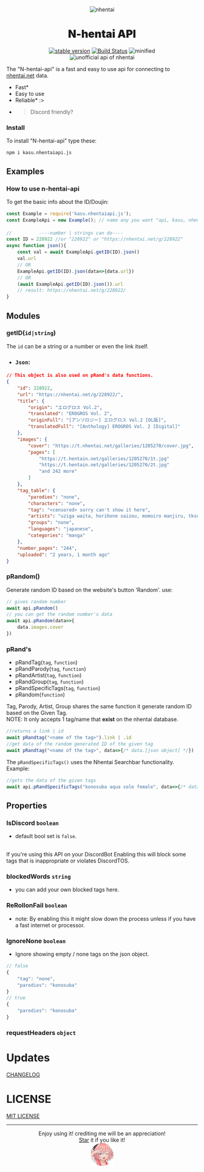<div align="center">
<img src="https://i.redd.it/fkg9yip5yyl21.png" height="50" title="nhentai"/><h1 style="font-weight:1000">N-hentai API</h1>
<p>

[![stable version](https://img.shields.io/badge/stable%20version-3.2.1-brightgreen?style=for-the-badge)](https://github.com/IchimakiKasura/kasu.nhentaiapi.js/blob/main/CHANGELOG.md#321)
[![Build Status](https://img.shields.io/travis/IchimakiKasura/kasu.nhentaiapi.js.svg?style=for-the-badge)](https://app.travis-ci.com/IchimakiKasura/kasu.nhentaiapi.js)
![minified](https://img.shields.io/badge/-minified%20-gray?style=for-the-badge "^3.0.0 versions are now already MINIFIED!")<br/>
<img src="https://img.shields.io/badge/-Astolfo--chan%20is%20very%20happy%20that%20you%20are%20well%20cultured%20to%20use%20this-ff1100?style=for-the-badge" title="unofficial api of nhentai"/>
</div>

The "N-hentai-api" is a fast and easy to use api for connecting to [nhentai.net]("https://nhentai.net/") data.
* Fast*
* Easy to use
* Reliable* :>
* > Discord friendly?
### Install
To install "N-hentai-api" type these:
```
npm i kasu.nhentaiapi.js
```
## Examples
### How to use n-hentai-api
To get the basic info about the ID/Doujin:

```js
const Example = require('kasu.nhentaiapi.js');
const ExampleApi = new Example(); // name any you want "api, kasu, nhentai, ..." 

//          ----number | strings can do----
const ID = 228922 //or "228922" or "https://nhentai.net/g/228922"
async function json(){
    const val = await ExampleApi.getID(ID).json()
    val.url
    // OR
    ExampleApi.getID(ID).json(data=>{data.url})
    // OR
    (await ExampleApi.getID(ID).json()).url
    // result: https://nhentai.net/g/228922/
}
```
## Modules
### getID(``id|string``)
The ``id`` can be a string or a number or even the link itself.
- ### ``Json``:
```json
// This object is also used on pRand's data functions.
{
    "id": 228922,
    "url": "https://nhentai.net/g/228922/",
    "title": { 
        "origin": "エログロス Vol.2",
        "translated": "EROGROS Vol. 2",
        "originFull": "[アンソロジー] エログロス Vol.2 [DL版]",
        "translatedFull": "[Anthology] EROGROS Vol. 2 [Digital]"
    },
    "images": { 
        "cover": "https://t.nhentai.net/galleries/1205270/cover.jpg",
        "pages": [
            "https://t.hentain.net/galleries/1205270/1t.jpg"
            "https://t.hentain.net/galleries/1205270/2t.jpg"
            "and 242 more"
        ]
    },
    "tag_table": {
        "parodies": "none",
        "characters": "none",
        "tag": "<censored> sorry can't show it here",
        "artists": "uziga waita, horihone saizou, momoiro manjiru, tksn, faith, zero punch, hayami kuro, ai7n, senmu",
        "groups": "none",
        "languages": "japanese",
        "categories": "manga"
    },
    "number_pages": "244",
    "uploaded": "2 years, 1 month ago"
}
```
### pRandom()
Generate random ID based on the website's button 'Random'.
use:
```js
// gives random number
await api.pRandom()
// you can get the random number's data
await api.pRandom(data=>{
    data.images.cover
})
```
### pRand's
* pRandTag(`tag`, `function`)
* pRandParody(`tag`, `function`)
* pRandArtist(`tag`, `function`)
* pRandGroup(`tag`, `function`)
* pRandSpecificTags(`tag`, `function`)
* pRandom(`function`)

Tag, Parody, Artist, Group shares the same function it generate random ID based on the Given Tag. <br/>
NOTE: It only accepts 1 tag/name that **exist** on the nhentai database.
```js
//returns a link | id
await pRandtag("<name of the tag>").link | .id
//get data of the random generated ID of the given tag
await pRandtag("<name of the tag>", data=>{/* data.[json object] */})
```
The ``pRandSpecificTags()`` uses the Nhentai Searchbar functionality.
Example:
```js
//gets the data of the given tags
await api.pRandSpecificTags("konosuba aqua sole female", data=>{/* data.[json object] */})
```
## Properties
### IsDiscord `boolean`
- default bool set is `false`.
<br/>
If you're using this API on your DiscordBot Enabling this will block some tags that is inappropriate or violates DiscordTOS.

### blockedWords `string`
- you can add your own blocked tags here.
### ReRollonFail `boolean`
- note: By enabling this it might slow down the process unless if you have a fast internet or processor.
### IgnoreNone `boolean`
- Ignore showing empty / none tags on the json object.
```js
// false
{
    "tag": "none",
    "parodies": "konosuba"
}
// true
{
    "parodies": "konosuba"
}
```
### requestHeaders `object`
# Updates
[CHANGELOG](https://github.com/IchimakiKasura/kasu.nhentaiapi.js/blob/main/CHANGELOG.md)
# LICENSE 
[MIT LICENSE](https://github.com/IchimakiKasura/kasu.nhentaiapi.js/blob/main/README.md)
<hr>
<p align="center">
Enjoy using it! crediting me will be an appreciation!<br/>
<a href="https://github.com/IchimakiKasura/kasu.nhentaiapi.js" title="Star it!">Star</a> it if you like it!<br/>
<img src="https://raw.githubusercontent.com/IchimakiKasura/IchimakiKasura/main/astorufo.png" title="Created by Ichimaki" height="60"/>
